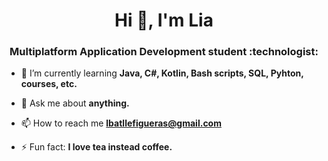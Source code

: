 <h1 align="center">Hi 👋, I'm Lia</h1>
<h3 align="center">Multiplatform Application Development student :technologist:</h3>

- 🌱 I’m currently learning **Java, C#, Kotlin, Bash scripts, SQL, Pyhton, courses, etc.**

- 💬 Ask me about **anything.**

- 📫 How to reach me **lbatllefigueras@gmail.com**

- ⚡ Fun fact: **I love tea instead coffee.**
